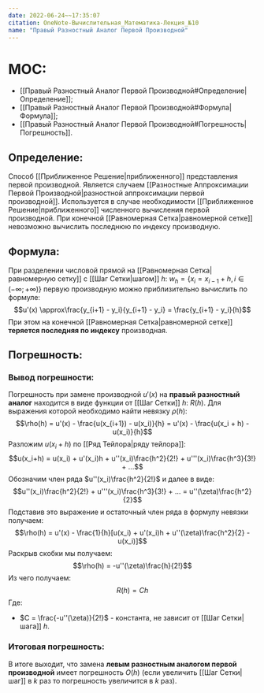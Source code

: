 ```yaml
---
date: 2022-06-24~~17:35:07
citation: OneNote-Вычислительная_Математика-Лекция_№10
name: "Правый Разностный Аналог Первой Производной"
---
```

# MOC:
- [[Правый Разностный Аналог Первой Производной#Определение|Определение]];
- [[Правый Разностный Аналог Первой Производной#Формула|Формула]];
- [[Правый Разностный Аналог Первой Производной#Погрешность|Погрешность]].

## Определение:
Способ [[Приближенное Решение|приближенного]] представления первой производной.
Является случаем [[Разностные Аппроксимации Первой Производной|разностной аппроксимации первой производной]].
Используется в случае необходимости [[Приближенное Решение|приближенного]] численного вычисления первой производной.
При конечной [[Равномерная Сетка|равномерной сетке]] невозможно вычислить последнюю по индексу производную.

## Формула:
При разделении числовой прямой на [[Равномерная Сетка|равномерную сетку]] с [[Шаг Сетки|шагом]] $h$: $w_h = \{x_i = x_{i-1} + h,i \in (-\infty; +\infty)\}$ первую производную можно приблизительно вычислить по формуле: $$u'(x) \approx\frac{y_{i+1} - y_i}{y_{i+1} - y_i} = \frac{y_{i+1} - y_i}{h}$$При этом на конечной [[Равномерная Сетка|равномерной сетке]] **теряется последняя по индексу** производная.

## Погрешность:
### Вывод погрешности:
Погрешность при замене производной $u'(x)$ на **правый разностный аналог** находится в виде функции от [[Шаг Сетки]] $h$: $R(h)$.
Для выражения которой необходимо найти невязку $\rho(h)$:
$$\rho(h) = u'(x) - \frac{u(x_{i+1}) - u(x_i)}{h} = u'(x) - \frac{u(x_i + h) - u(x_i)}{h}$$Разложим $u(x_i + h)$ по [[Ряд Тейлора|ряду тейлора]]:
$$u(x_i+h) = u(x_i) + u'(x_i)h + u''(x_i)\frac{h^2}{2!} + u'''(x_i)\frac{h^3}{3!} + ...$$
Обозначим член ряда $u''(x_i)\frac{h^2}{2!}$ и далее в виде: $$u''(x_i)\frac{h^2}{2!} + u'''(x_i)\frac{h^3}{3!} + ... = u''(\zeta)\frac{h^2}{2}$$
Подставив это выражение и остаточный член ряда в формулу невязки получаем: $$\rho(h) = u'(x) - \frac{1}{h}[u(x_i) + u'(x_i)h + u''(\zeta)\frac{h^2}{2} - u(x_i)]$$
Раскрыв скобки мы получаем: $$\rho(h) = -u''(\zeta)\frac{h}{2!}$$
Из чего получаем: $$R(h) = Ch$$Где:
- $C = \frac{-u''(\zeta)}{2!}$ - константа, не зависит от [[Шаг Сетки|шага]] $h$.

### Итоговая погрешность:
В итоге выходит, что замена **левым разностным аналогом первой производной** имеет погрешность $O(h)$ (если увеличить [[Шаг Сетки|шаг]] в $k$ раз то погрешность увеличится в $k$ раз).
